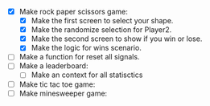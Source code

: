-   [x] Make rock paper scissors game:
    -   [x] Make the first screen to select your shape.
    -   [x] Make the randomize selection for Player2.
    -   [x] Make the second screen to show if you win or lose.
    -   [x] Make the logic for wins scenario.
-   [ ] Make a function for reset all signals.
-   [ ] Make a leaderboard:
    -   [ ] Make an context for all statisctics
-   [ ] Make tic tac toe game:
-   [ ] Make minesweeper game:
